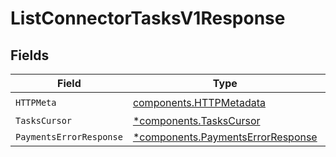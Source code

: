 # ListConnectorTasksV1Response


## Fields

| Field                                                                                 | Type                                                                                  | Required                                                                              | Description                                                                           |
| ------------------------------------------------------------------------------------- | ------------------------------------------------------------------------------------- | ------------------------------------------------------------------------------------- | ------------------------------------------------------------------------------------- |
| `HTTPMeta`                                                                            | [components.HTTPMetadata](../../models/components/httpmetadata.md)                    | :heavy_check_mark:                                                                    | N/A                                                                                   |
| `TasksCursor`                                                                         | [*components.TasksCursor](../../models/components/taskscursor.md)                     | :heavy_minus_sign:                                                                    | OK                                                                                    |
| `PaymentsErrorResponse`                                                               | [*components.PaymentsErrorResponse](../../models/components/paymentserrorresponse.md) | :heavy_minus_sign:                                                                    | Error                                                                                 |